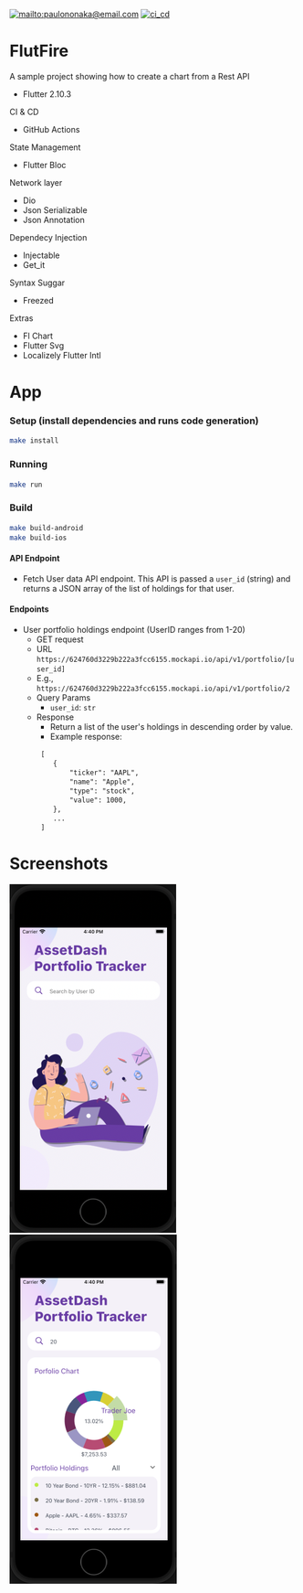 [![mailto:paulononaka@email.com](https://img.shields.io/badge/contact-@paulononaka-blue.svg?style=flat)](mailto:paulononaka@email.com)
[![ci_cd](https://github.com/paulononaka/flutter_asset_chart/actions/workflows/ci_cd.yml/badge.svg)](https://github.com/paulononaka/flutter_asset_chart/actions/workflows/ci_cd.yml)
# FlutFire

A sample project showing how to create a chart from a Rest API

- Flutter 2.10.3

CI & CD
- GitHub Actions

State Management
- Flutter Bloc

Network layer
- Dio
- Json Serializable
- Json Annotation

Dependecy Injection
- Injectable
- Get_it

Syntax Suggar
- Freezed

Extras
- Fl Chart
- Flutter Svg
- Localizely Flutter Intl
# App
### Setup (install dependencies and runs code generation)

```bash
make install
```

### Running

```bash
make run
```

### Build

```bash
make build-android
make build-ios
```
#### API Endpoint
- Fetch User data API endpoint. This API is passed a `user_id` (string) and returns a JSON array of the list of holdings for that user.
#### Endpoints
- User portfolio holdings endpoint (UserID ranges from 1-20)
    - GET request
    - URL `https://624760d3229b222a3fcc6155.mockapi.io/api/v1/portfolio/[user_id]`
    - E.g., `https://624760d3229b222a3fcc6155.mockapi.io/api/v1/portfolio/2`
    - Query Params
        - `user_id`: `str`
    - Response
        - Return a list of the user's holdings in descending order by value.
        - Example response:
        ```
         [
            {
                "ticker": "AAPL",
                "name": "Apple",
                "type": "stock",
                "value": 1000,
            },
            ...
         ]
        ```

# Screenshots

![Empty Search](/docs/1.png "Empty Search")
![Portfolio Tracker](/docs/2.png "Portfolio Tracker")
